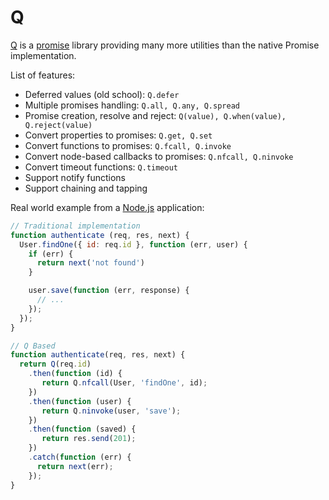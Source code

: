 # Q

[Q](http://documentup.com/kriskowal/q/) is a [promise](PROMISE.md) library providing many more utilities than the native Promise implementation.

List of features:

- Deferred values (old school): `Q.defer`
- Multiple promises handling: `Q.all, Q.any, Q.spread`
- Promise creation, resolve and reject: `Q(value), Q.when(value), Q.reject(value)`
- Convert properties to promises: `Q.get, Q.set`
- Convert functions to promises: `Q.fcall, Q.invoke`
- Convert node-based callbacks to promises: `Q.nfcall, Q.ninvoke`
- Convert timeout functions: `Q.timeout`
- Support notify functions
- Support chaining and tapping

Real world example from a [Node.js](NODEJS.md) application:

```js
// Traditional implementation
function authenticate (req, res, next) {
  User.findOne({ id: req.id }, function (err, user) {
    if (err) {
      return next('not found')
    }

    user.save(function (err, response) {
      // ...
    });
  });
}

// Q Based
function authenticate(req, res, next) {
  return Q(req.id)
    .then(function (id) {
       return Q.nfcall(User, 'findOne', id);
    })
    .then(function (user) {
       return Q.ninvoke(user, 'save');
    })
    .then(function (saved) {
       return res.send(201);
    })
    .catch(function (err) {
      return next(err);
    });
}
```

